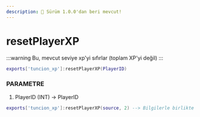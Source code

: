 ```yaml
---
description: 🔧 Sürüm 1.0.0'dan beri mevcut!
---
```


# resetPlayerXP

:::warning
Bu, mevcut seviye xp'yi sıfırlar (toplam XP'yi değil)
:::

```lua title="Export Syntax"
exports['tuncion_xp']:resetPlayerXP(PlayerID)
```

### PARAMETRE

1. PlayerID <span className="color-blue">(INT)</span> <span className="color-orange">-> PlayerID</span>

```lua
exports['tuncion_xp']:resetPlayerXP(source, 2) --> Bilgilerle birlikte tablo döner
```